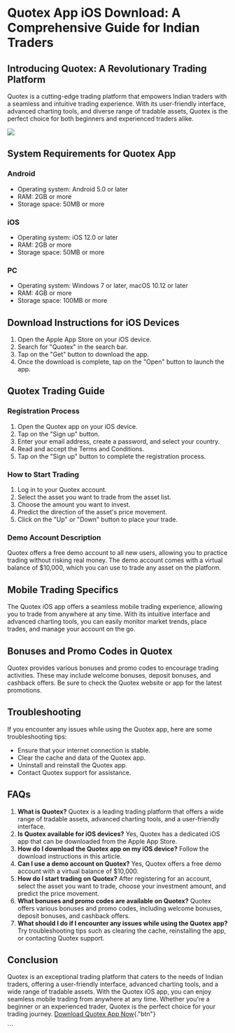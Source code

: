 # Quotex App iOS Download: A Comprehensive Guide for Indian Traders

## Introducing Quotex: A Revolutionary Trading Platform

Quotex is a cutting-edge trading platform that empowers Indian traders
with a seamless and intuitive trading experience. With its user-friendly
interface, advanced charting tools, and diverse range of tradable
assets, Quotex is the perfect choice for both beginners and experienced
traders alike.

[![](https://static.quotex.io/files/10_en/300_250.jpg)](https://traff.sbs/brokerqxlid)

## System Requirements for Quotex App

### Android

-   Operating system: Android 5.0 or later
-   RAM: 2GB or more
-   Storage space: 50MB or more

### iOS

-   Operating system: iOS 12.0 or later
-   RAM: 2GB or more
-   Storage space: 50MB or more

### PC

-   Operating system: Windows 7 or later, macOS 10.12 or later
-   RAM: 4GB or more
-   Storage space: 100MB or more

## Download Instructions for iOS Devices

1.  Open the Apple App Store on your iOS device.
2.  Search for "Quotex" in the search bar.
3.  Tap on the "Get" button to download the app.
4.  Once the download is complete, tap on the "Open" button to
    launch the app.

## Quotex Trading Guide

### Registration Process

1.  Open the Quotex app on your iOS device.
2.  Tap on the "Sign up" button.
3.  Enter your email address, create a password, and select your
    country.
4.  Read and accept the Terms and Conditions.
5.  Tap on the "Sign up" button to complete the registration
    process.

### How to Start Trading

1.  Log in to your Quotex account.
2.  Select the asset you want to trade from the asset list.
3.  Choose the amount you want to invest.
4.  Predict the direction of the asset\'s price movement.
5.  Click on the "Up" or "Down" button to place your trade.

### Demo Account Description

Quotex offers a free demo account to all new users, allowing you to
practice trading without risking real money. The demo account comes with
a virtual balance of \$10,000, which you can use to trade any asset on
the platform.

## Mobile Trading Specifics

The Quotex iOS app offers a seamless mobile trading experience, allowing
you to trade from anywhere at any time. With its intuitive interface and
advanced charting tools, you can easily monitor market trends, place
trades, and manage your account on the go.

## Bonuses and Promo Codes in Quotex

Quotex provides various bonuses and promo codes to encourage trading
activities. These may include welcome bonuses, deposit bonuses, and
cashback offers. Be sure to check the Quotex website or app for the
latest promotions.

## Troubleshooting

If you encounter any issues while using the Quotex app, here are some
troubleshooting tips:

-   Ensure that your internet connection is stable.
-   Clear the cache and data of the Quotex app.
-   Uninstall and reinstall the Quotex app.
-   Contact Quotex support for assistance.

## FAQs

1.  **What is Quotex?** Quotex is a leading trading platform that offers
    a wide range of tradable assets, advanced charting tools, and a
    user-friendly interface.
2.  **Is Quotex available for iOS devices?** Yes, Quotex has a dedicated
    iOS app that can be downloaded from the Apple App Store.
3.  **How do I download the Quotex app on my iOS device?** Follow the
    download instructions in this article.
4.  **Can I use a demo account on Quotex?** Yes, Quotex offers a free
    demo account with a virtual balance of \$10,000.
5.  **How do I start trading on Quotex?** After registering for an
    account, select the asset you want to trade, choose your investment
    amount, and predict the price movement.
6.  **What bonuses and promo codes are available on Quotex?** Quotex
    offers various bonuses and promo codes, including welcome bonuses,
    deposit bonuses, and cashback offers.
7.  **What should I do if I encounter any issues while using the Quotex
    app?** Try troubleshooting tips such as clearing the cache,
    reinstalling the app, or contacting Quotex support.

## Conclusion

Quotex is an exceptional trading platform that caters to the needs of
Indian traders, offering a user-friendly interface, advanced charting
tools, and a wide range of tradable assets. With the Quotex iOS app, you
can enjoy seamless mobile trading from anywhere at any time. Whether
you\'re a beginner or an experienced trader, Quotex is the perfect
choice for your trading journey. [Download Quotex App
Now](\%22https://traff.sbs/quotexonelink\%22){."btn"}

\`\`\`

